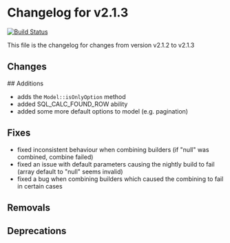 # Changelog for v2.1.3
[![Build Status](https://travis-ci.org/chrisandchris/symfony-rowmapper.svg?branch=target%2Fv2.1.3)](https://travis-ci.org/chrisandchris/symfony-rowmapper)

This file is the changelog for changes from version v2.1.2 to v2.1.3

## Changes

## Additions
* adds the `Model::isOnlyOption` method
* added SQL_CALC_FOUND_ROW ability
* added some more default options to model (e.g. pagination)

## Fixes
* fixed inconsistent behaviour when combining builders (if "null" was combined, combine failed)
* fixed an issue with default parameters causing the nightly build to fail (array default to "null" seems invalid)
* fixed a bug when combining builders which caused the combining to fail in certain cases
 
## Removals

## Deprecations

